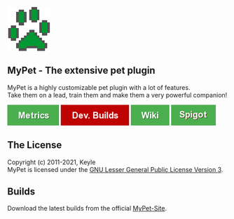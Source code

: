 [![MyPet on BukkitDev][Logo]][Homepage]
## MyPet - The extensive pet plugin
MyPet is a highly customizable pet plugin with a lot of features.<br />
Take them on a lead, train them and make them a very powerful companion!

[![Stats][StatsImage]][Stats]
[![Builds][BuildsImage]][Builds]
[![Wiki][WikiImage]][Wiki]
[![Spigot][SpigotImage]][Spigot]

## The License
Copyright (c) 2011-2021, Keyle<br />
MyPet is licensed under the [GNU Lesser General Public License Version 3][License].

## Builds
Download the latest builds from the official [MyPet-Site][Builds].


[Logo]: .github/readme-images/logo.png

[License]: http://www.gnu.org/licenses/lgpl.html

[Stats]: https://bstats.org/plugin/bukkit/MyPet

[StatsImage]: .github/readme-images/metrics.png

[Builds]: https://mypet-plugin.de/download

[BuildsImage]: .github/readme-images/devbuilds.png

[Homepage]: https://mypet-plugin.de/

[Wiki]: https://wiki.mypet-plugin.de/

[WikiImage]: .github/readme-images/wiki.png

[Spigot]: https://www.spigotmc.org/resources/mypet.12725/

[SpigotImage]: .github/readme-images/spigot.png
